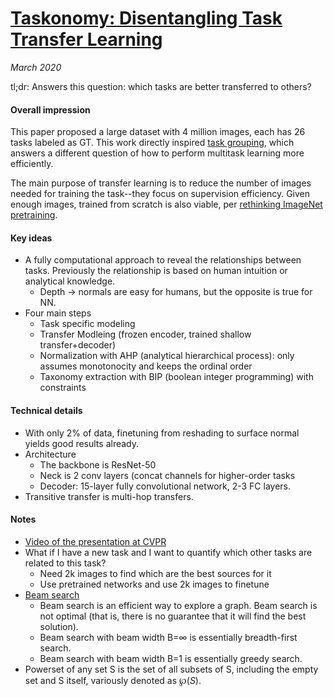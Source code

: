 # [Taskonomy: Disentangling Task Transfer Learning](https://arxiv.org/abs/1804.08328)

_March 2020_

tl;dr: Answers this question: which tasks are better transferred to others?

#### Overall impression
This paper proposed a large dataset with 4 million images, each has 26 tasks labeled as GT. This work directly inspired [task grouping](task_grouping.md), which answers a different question of how to perform multitask learning more efficiently.

The main purpose of transfer learning is to reduce the number of images needed for training the task--they focus on supervision efficiency. Given enough images, trained from scratch is also viable, per [rethinking ImageNet pretraining](rethinking_pretraining.md).

#### Key ideas
- A fully computational approach to reveal the relationships between tasks. Previously the relationship is based on human intuition or analytical knowledge.
	- Depth -> normals are easy for humans, but the opposite is true for NN.
- Four main steps
	- Task specific modeling
	- Transfer Modleing (frozen encoder, trained shallow transfer+decoder)
	- Normalization with AHP (analytical hierarchical process): only assumes monotonocity and keeps the ordinal order
	- Taxonomy extraction with BIP (boolean integer programming) with constraints

#### Technical details
- With only 2% of data, finetuning from reshading to surface normal yields good results already.
- Architecture
	- The backbone is ResNet-50
	- Neck is 2 conv layers (concat channels for higher-order tasks
	- Decoder: 15-layer fully convolutional network, 2-3 FC layers. 
- Transitive transfer is multi-hop transfers.

#### Notes
- [Video of the presentation at CVPR](https://www.youtube.com/watch?v=9mdCWMVAMLg)
- What if I have a new task and I want to quantify which other tasks are related to this task?
	- Need 2k images to find which are the best sources for it
	- Use pretrained networks and use 2k images to finetune
- [Beam search](https://www.youtube.com/watch?v=RLWuzLLSIgw)
	- Beam search is an efficient way to explore a graph. Beam search is not optimal (that is, there is no guarantee that it will find the best solution).
	- Beam search with beam width B=∞ is essentially breadth-first search.
	- Beam search with beam width B=1 is essentially greedy search.
- Powerset of any set S is the set of all subsets of S, including the empty set and S itself, variously denoted as $\wp (S)$.

